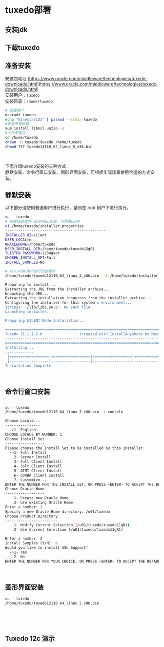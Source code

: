 # tuxedo部署

## 安装jdk 

## 下载tuxedo

## 准备安装

安装包地址:[https://www.oracle.com/middleware/technologies/tuxedo-downloads.html](https://www.oracle.com/middleware/technologies/tuxedo-downloads.html)  
安装用户：`tuxedo`​  
安装目录：`/home/tuxedo`​

```bash
# 创建用户
useradd tuxedo
echo "Ninestar123" | passwd --stdin tuxedo
#安装所需依赖
yum install libnsl unzip -y
#上传安装包
cd /home/tuxedo
chown -R tuxedo:tuxedo /home/tuxedo
chmod 777 tuxedo12110_64_linux_5_x86.bin 
```

‍

下面介绍tuxedo安装的三种方式：  
 静默安装、命令行窗口安装、图形界面安装，可根据实际场景使用合适的方式安装。

## 静默安装

以下部分请使用普通用户进行执行，请勿在 root 用户下进行执行。

```bash
su - tuxedo
# 创建安装文件,设定FULL安装，不需要LDAP
vi /home/tuxedo/installer.properties
----------------------------------------------
INSTALLER_UI=silent
USER_LOCAL=en
ORACLEHOME=/home/tuxedo
USER_INSTALL_DIR=/home/tuxedo/tuxedo12gR1
TLISTEN_PASSWORD=1234qwer
CHOSEN_INSTALL_SET=Full
INSTALL_SAMPLES=No

# 以tuxedo用户运行安装程序
/home/tuxedo/tuxedo12110_64_linux_5_x86.bin  -f /home/tuxedo/installer.properties

Preparing to install...
Extracting the JRE from the installer archive...
Unpacking the JRE...
Extracting the installation resources from the installer archive...
Configuring the installer for this system's environment...
strings: '/lib/libc.so.6': No such file
Launching installer...

Preparing SILENT Mode Installation...

============================================================================
Tuxedo 11.1.1.2.0                 (created with InstallAnywhere by Macrovision)
-------------------------------------------------------------------------------
============================================================================
Installing...
-------------
 [==================|==================|==================|==================]
 [------------------|------------------|------------------|------------------]
Installation Complete.

```

‍

## 命令行窗口安装

```bash

su - tuxedo
/home/tuxedo/tuxedo12110_64_linux_5_x86.bin -i console

Choose Locale...
----------------
  ->1- English
CHOOSE LOCALE BY NUMBER: 1
Choose Install Set
------------------
Please choose the Install Set to be installed by this installer.
  ->1- Full Install
    2- Server Install
    3- Full Client Install
    4- Jolt Client Install
    5- ATMI Client Install
    6- CORBA Client Install
    7- Customize...
ENTER THE NUMBER FOR THE INSTALL SET, OR PRESS <ENTER> TO ACCEPT THE DEFAULT : 1
Choose Oracle Home
------------------
    1- Create new Oracle Home
    2- Use existing Oracle Home
Enter a number: 1
Specify a new Oracle Home directory: /u01/tuxedo
Choose Product Directory
------------------------
    1- Modify Current Selection (/u01/tuxedo/tuxedo11gR1)
    2- Use Current Selection (/u01/tuxedo/tuxedo11gR1)

Enter a number: 2
Install Samples (Y/N): n
Would you like to install SSL Support?
  ->1- Yes
    2- No
ENTER THE NUMBER FOR YOUR CHOICE, OR PRESS <ENTER> TO ACCEPT THE DEFAULT:  2  

```

‍

## 图形界面安装

```bash
su - tuxedo
/home/tuxedo/tuxedo12110_64_linux_5_x86.bin
```

‍

‍

## Tuxedo 12c 演示
